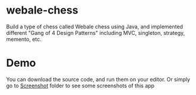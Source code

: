 # webale-chess
Build a type of chess called Webale chess using Java, and implemented different "Gang of 4 Design Patterns" including MVC, singleton, strategy, memento, etc.

# Demo
You can download the source code, and run them on your editor. Or simply go to [Screenshot](./Screenshot) folder to see some screenshots of this app
